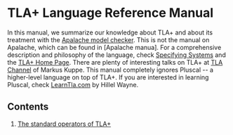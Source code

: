 # TLA+ Language Reference Manual

In this manual, we summarize our knowledge about TLA+ and about its treatment
with the [Apalache model checker]. This is not the manual on Apalache, which
can be found in [Apalache manua].  For a comprehensive description and
philosophy of the language, check [Specifying Systems] and the [TLA+ Home
Page]. There are plenty of interesting talks on TLA+ at [TLA Channel] of Markus
Kuppe. This manual completely ignores Pluscal -- a higher-level language on top
of TLA+.  If you are interested in learning Pluscal, check [LearnTla.com] by
Hillel Wayne.

## Contents

 1. [The standard operators of TLA+](./standard-operators.md)

[Apalache model checker]: https://github.com/informalsystems/apalache
[Apalache manual]: https://github.com/informalsystems/apalache/blob/unstable/docs/manual.md
[TLC model checker]: http://lamport.azurewebsites.net/tla/tools.html
[Summary of TLA]: https://lamport.azurewebsites.net/tla/summary.pdf
[TLA+ Home Page]: http://lamport.azurewebsites.net/tla/tla.html
[Specifying Systems]: http://lamport.azurewebsites.net/tla/book.html?back-link=learning.html#book
[LearnTla.com]: https://learntla.com
[TLA Channel]: https://www.youtube.com/channel/UCLHtwjeqBxVSEhjV0clKblA/videos

